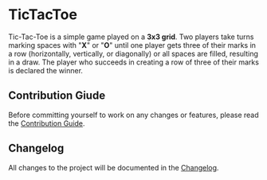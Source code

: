 # TicTacToe
Tic-Tac-Toe is a simple game played on a **3x3 grid**. Two players take turns marking spaces with "**X**" or "**O**" until one player gets three of their marks in a row (horizontally, vertically, or diagonally) or all spaces are filled, resulting in a draw. The player who succeeds in creating a row of three of their marks is declared the winner.

## Contribution Giude
Before committing yourself to work on any changes or features, please read the [Contribution Guide](https://github.com/Max-Meinel/Tic-Tac-Toe/blob/main/CONTRIBUTING.md).

## Changelog
All changes to the project will be documented in the [Changelog](https://github.com/Max-Meinel/Tic-Tac-Toe/blob/main/Changelog.md).
